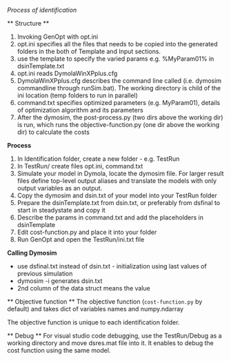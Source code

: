 *Process of identification*

** Structure **
1. Invoking GenOpt with opt.ini
  2. opt.ini specifies all the files that needs to be copied into the generated folders in the both of Template and Input sections.
  3. use the template to specify the varied params e.g. %MyParam01% in dsinTemplate.txt
2. opt.ini reads DymolaWinXPplus.cfg
3. DymolaWinXPplus.cfg describes the command line called (i.e. dymosim commandline through runSim.bat). The working directory is child of the ini location (temp folders to run in parallel)
4. command.txt specifies optimized parameters (e.g. MyParam01), details of optimization algorithm and its parameters
5. After the dymosim, the post-process.py (two dirs above the working dir) is run, which runs the objective-function.py (one dir above the working dir) to calculate the costs

**Process**
1. In Identification folder, create a new folder - e.g. TestRun
1. In TestRun/ create files opt.ini, command.txt
1. Simulate your model in Dymola, locate the dymosim file. For larger result files define top-level output aliases and translate the models with only output variables as an output.
1. Copy the dymosim and dsin.txt of your model into your TestRun folder
1. Prepare the dsinTemplate.txt from dsin.txt, or preferably from dsfinal to start in steadystate and copy it 
2. Describe the params in command.txt and add the placeholders in dsinTemplate
3. Edit cost-function.py and place it into your folder
5. Run GenOpt and open the TestRun/ini.txt file


**Calling Dymosim**

* use dsfinal.txt instead of dsin.txt - initialization using last values of previous simulation
* dymosim -i generates dsin.txt
* 2nd column of the data struct means the value

** Objective function **
The objective function (`cost-function.py` by default) and takes dict of variables names and numpy.ndarray

The objective function is unique to each identification folder.

** Debug **
For visual studio code debugging, use the TestRun/Debug as a working directory and move dsres.mat file into it. It enables to debug the cost function using the same model.